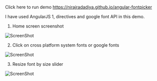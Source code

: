 Click here to run demo https://nirajradadiya.github.io/angular-fontpicker

I have used AngularJS 1, directives and google font API in this demo.

1) Home screen screenshot

![ScreenShot](https://nirajradadiya.github.io/angular-fontpicker/main-screen.png)

2) Click on cross platform system fonts or google fonts

![ScreenShot](https://nirajradadiya.io/angular-fontpicker/cross-platform-system-font.png)

3) Resize font by size slider

![ScreenShot](https://nirajradadiya.github.io/angular-fontpicker/font-size-resize.png)
